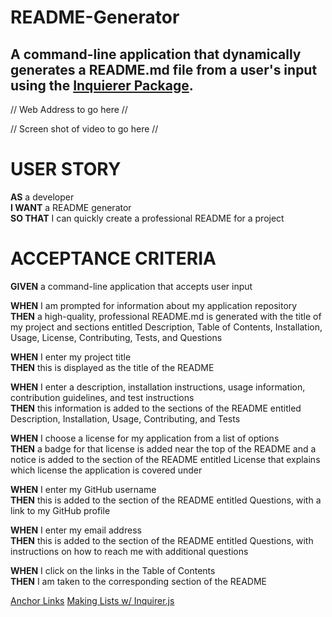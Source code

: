 # README-Generator
## A command-line application that dynamically generates a README.md file from a user's input using the [Inquierer Package](https://www.npmjs.com/package/inquirer/v/8.2.4).

// Web Address to go here //

// Screen shot of video to go here //

# USER STORY
**AS** a developer <br>
**I WANT** a README generator <br>
**SO THAT** I can quickly create a professional README for a project

# ACCEPTANCE CRITERIA
**GIVEN** a command-line application that accepts user input

**WHEN** I am prompted for information about my application repository <br>
**THEN** a high-quality, professional README.md is generated with the title of my project and sections entitled Description, Table of Contents, Installation, Usage, License, Contributing, Tests, and Questions

**WHEN** I enter my project title <br>
**THEN** this is displayed as the title of the README

**WHEN** I enter a description, installation instructions, usage information, contribution guidelines, and test instructions <br>
**THEN** this information is added to the sections of the README entitled Description, Installation, Usage, Contributing, and Tests

**WHEN** I choose a license for my application from a list of options <br>
**THEN** a badge for that license is added near the top of the README and a notice is added to the section of the README entitled License that explains which license the application is covered under

**WHEN** I enter my GitHub username <br>
**THEN** this is added to the section of the README entitled Questions, with a link to my GitHub profile

**WHEN** I enter my email address <br>
**THEN** this is added to the section of the README entitled Questions, with instructions on how to reach me with additional questions

**WHEN** I click on the links in the Table of Contents <br>
**THEN** I am taken to the corresponding section of the README


[Anchor Links](https://blog.hubspot.com/marketing/jump-link-same-page)
[Making Lists w/ Inquirer.js](https://www.digitalocean.com/community/tutorials/nodejs-interactive-command-line-prompts)
